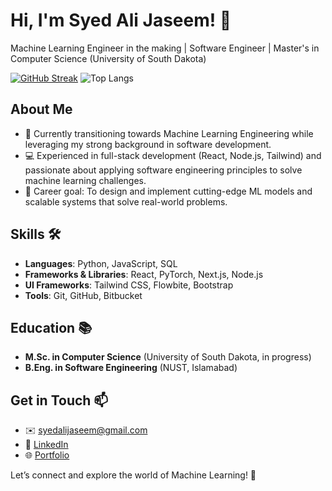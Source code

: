 # Hi, I'm Syed Ali Jaseem! 👋

Machine Learning Engineer in the making | Software Engineer | Master's in Computer Science (University of South Dakota)

[![GitHub Streak](https://streak-stats.demolab.com/?user=syedalijaseem&theme=dark)](https://git.io/streak-stats)
![Top Langs](https://github-readme-stats.vercel.app/api/top-langs/?username=syedalijaseem&layout=compact&theme=dark)

## About Me
- 🚀 Currently transitioning towards Machine Learning Engineering while leveraging my strong background in software development.
- 💻 Experienced in full-stack development (React, Node.js, Tailwind) and passionate about applying software engineering principles to solve machine learning challenges.
- 🎯 Career goal: To design and implement cutting-edge ML models and scalable systems that solve real-world problems.

## Skills 🛠️
- **Languages**: Python, JavaScript, SQL
- **Frameworks & Libraries**: React, PyTorch, Next.js, Node.js
- **UI Frameworks**: Tailwind CSS, Flowbite, Bootstrap
- **Tools**: Git, GitHub, Bitbucket

## Education 📚
- **M.Sc. in Computer Science** (University of South Dakota, in progress)
- **B.Eng. in Software Engineering** (NUST, Islamabad)

## Get in Touch 📫
- ✉️ [syedalijaseem@gmail.com](mailto:syedalijaseem@gmail.com)
- 🔗 [LinkedIn](https://www.linkedin.com/in/syedalijaseem/)
- 🌐 [Portfolio](https://syedalijaseem.netlify.app/)

Let’s connect and explore the world of Machine Learning! 🚀
